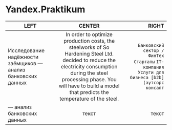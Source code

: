 # Yandex.Praktikum

| LEFT | CENTER | RIGHT |
|----------------|:---------:|----------------:|
| Исследование надёжности заёмщиков — анализ банковских данных| In order to optimize production costs, the steelworks of So Hardening Steel Ltd. decided to reduce the electricity consumption during the steel processing phase. You will have to build a model that predicts the temperature of the steel.| ```Банковский сектор / ФинТех Cтартапы``` ```IT-компания Услуги для бизнеса [b2b] (аутсорс консалт``` |
| — анализ банковских данных  | текст | текст |
